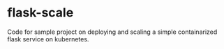 # flask-scale
Code for sample project on deploying and scaling a simple containarized flask service on kubernetes.
